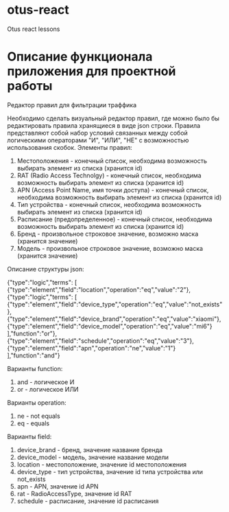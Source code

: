 # otus-react
Otus react lessons

# Описание функционала приложения для проектной работы

Редактор правил для фильтрации траффика

Необходимо сделать визуальный редактор правил, где можно было бы редактировать правила хранящиеся в виде json строки. 
Правила представляют собой набор условий связанных между собой логическими операторами "И", "ИЛИ", "НЕ" с возможностью использования скобок.
Элементы правил:
1. Местоположения - конечный список, необходима возможность выбирать элемент из списка (хранится id)
2. RAT (Radio Access Technolgy) - конечный список, необходима возможность выбирать элемент из списка (хранится id)
3. APN (Access Point Name, имя точки доступа) - конечный список, необходима возможность выбирать элемент из списка (хранится id)
4. Тип устройства - конечный список, необходима возможность выбирать элемент из списка (хранится id)
5. Расписание (предопределенное) - конечный список, необходима возможность выбирать элемент из списка (хранится id)
6. Бренд - произвольное строковое значение, возможно маска (хранится значение)
7. Модель - произвольное строковое значение, возможно маска (хранится значение)


Описание структуры json:

{"type":"logic","terms":
[
{"type":"element","field":"location","operation":"eq","value":"2"},
{"type":"logic","terms":
[
{"type":"element","field":"device_type","operation":"eq","value":"not_exists"},
{"type":"element","field":"device_brand","operation":"eq","value":"xiaomi"},
{"type":"element","field":"device_model","operation":"eq","value":"mi6"}
],"function":"or"},
{"type":"element","field":"schedule","operation":"eq","value":"3"},
{"type":"element","field":"apn","operation":"ne","value":"1"}
],"function":"and"}

Варианты function:
1. and - логическое И
2. or - логическое ИЛИ

Варианты operation:
1. ne - not equals
2. eq - equals

Варианты field:
1. device_brand - бренд, значение название бренда
2. device_model - модель, значение название модели
3. location - местоположение, значение id местоположения
4. device_type - тип устройства, значение id типа устройства или not_exists
5. apn - APN, значение id APN
6. rat - RadioAccessType, значение id RAT
7. schedule - расписание, значение id расписания
